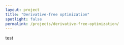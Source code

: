 ```yaml
---
layout: project
title: "Derivative-free optimization"
spotlight: false
permalink: /projects/derivative-free-optimization/
---
```

test
